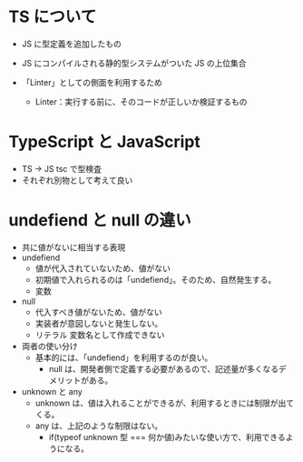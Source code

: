# TS について

- JS に型定義を追加したもの
- JS にコンパイルされる静的型システムがついた JS の上位集合

- 「Linter」としての側面を利用するため
  - Linter：実行する前に、そのコードが正しいか検証するもの

# TypeScript と JavaScript

- TS → JS tsc で型検査
- それぞれ別物として考えて良い

# undefiend と null の違い

- 共に値がないに相当する表現
- undefiend
  - 値が代入されていないため、値がない
  - 初期値で入れられるのは「undefiend」。そのため、自然発生する。
  - 変数
- null
  - 代入すべき値がないため、値がない
  - 実装者が意図しないと発生しない。
  - リテラル 変数名として作成できない
- 両者の使い分け
  - 基本的には、「undefiend」を利用するのが良い。
    - null は、開発者側で定義する必要があるので、記述量が多くなるデメリットがある。
- unknown と any
  - unknown は、値は入れることができるが、利用するときには制限が出てくる。
  - any は、上記のような制限はない。
    - if(typeof unknown 型 === 何か値)みたいな使い方で、利用できるようになる。
